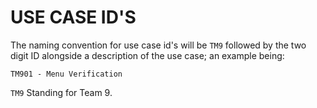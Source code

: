 # USE CASE ID'S
The naming convention for use case id's will be ```TM9``` followed by the two digit ID alongside a description of the use case; an example being:

```TM901 - Menu Verification```

```TM9``` Standing for Team 9.